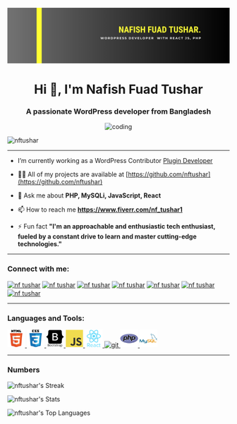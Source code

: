 ![logo](https://github.com/nftushar/nftushar/blob/main/1685026768807.jpeg)

<h1 align="center">Hi 👋, I'm Nafish Fuad Tushar</h1>
<h3 align="center">A passionate WordPress developer from Bangladesh</h3>

<div align="center">
  <img alt="coding" width="400" src="https://camo.githubusercontent.com/c1dcb74cc1c1835b1d716f5051499a2814c683c806b15f04b0eba492863703e9/68747470733a2f2f63646e2e6472696262626c652e636f6d2f75736572732f3733303730332f73637265656e73686f74732f363538313234332f6176656e746f2e676966">
</div>

<p align="left"> <img src="https://komarev.com/ghpvc/?username=nftushar&label=Profile%20views&color=0e75b6&style=flat" alt="nftushar" /> </p>

---

- I’m currently working as a WordPress Contributor [Plugin Developer](https://profiles.wordpress.org/nftushar/)

- 👨‍💻 All of my projects are available at [https://github.com/nftushar](https://github.com/nftushar)

- 💬 Ask me about **PHP, MySQLi, JavaScript, React**

- 📫 How to reach me **https://www.fiverr.com/nf_tushar1**

- ⚡ Fun fact **"I'm an approachable and enthusiastic tech enthusiast, fueled by a constant drive to learn and master cutting-edge technologies."**

---

<h3 align="left">Connect with me:</h3>
<p align="left">
    <a href="https://codepen.io/nftushar" target="_blank" rel="noopener noreferrer"><img align="center" src="https://raw.githubusercontent.com/rahuldkjain/github-profile-readme-generator/master/src/images/icons/Social/codepen.svg" alt="nf tushar" height="30" width="40" /></a>
    <a href="https://twitter.com/dev_nf_tushar" target="_blank" rel="noopener noreferrer"><img align="center" src="https://raw.githubusercontent.com/rahuldkjain/github-profile-readme-generator/master/src/images/icons/Social/twitter.svg" alt="nf tushar" height="30" width="40" /></a>
    <a href="https://www.linkedin.com/in/nf-tushar-343b5a1a3/" target="_blank" rel="noopener noreferrer"><img align="center" src="https://raw.githubusercontent.com/rahuldkjain/github-profile-readme-generator/master/src/images/icons/Social/linked-in-alt.svg" alt="nf tushar" height="30" width="40" /></a>
    <a href="https://stackoverflow.com/users/14871754/n-f-tushar?tab=profile" target="_blank" rel="noopener noreferrer"><img align="center" src="https://raw.githubusercontent.com/rahuldkjain/github-profile-readme-generator/master/src/images/icons/Social/stack-overflow.svg" alt="nf tushar" height="30" width="40" /></a>
    <a href="https://facebook.com/nftushar" target="_blank" rel="noopener noreferrer"><img align="center" src="https://raw.githubusercontent.com/rahuldkjain/github-profile-readme-generator/master/src/images/icons/Social/facebook.svg" alt="nf tushar" height="30" width="40" /></a>
    <a href="https://instagram.com/nf_tushar" target="_blank" rel="noopener noreferrer"><img align="center" src="https://raw.githubusercontent.com/rahuldkjain/github-profile-readme-generator/master/src/images/icons/Social/instagram.svg" alt="nf tushar" height="30" width="40" /></a>
    <a href="https://dribbble.com/TUSHAR2" target="_blank" rel="noopener noreferrer"><img align="center" src="https://raw.githubusercontent.com/rahuldkjain/github-profile-readme-generator/master/src/images/icons/Social/dribbble.svg" alt="nf tushar" height="30" width="40" /></a>
</p>

---

<h3 align="left">Languages and Tools:</h3>
<p align="left">
    <a href="https://www.w3.org/html/" target="_blank" rel="noopener noreferrer">
        <img src="https://raw.githubusercontent.com/devicons/devicon/master/icons/html5/html5-original-wordmark.svg" alt="html5" width="40" height="40" />
    </a>
    <a href="https://www.w3schools.com/css/" target="_blank" rel="noopener noreferrer">
        <img src="https://raw.githubusercontent.com/devicons/devicon/master/icons/css3/css3-original-wordmark.svg" alt="css3" width="40" height="40" />
    </a>
    <a href="https://getbootstrap.com" target="_blank" rel="noopener noreferrer">
        <img src="https://raw.githubusercontent.com/devicons/devicon/master/icons/bootstrap/bootstrap-plain-wordmark.svg" alt="bootstrap" width="40" height="40" />
    </a>
    <a href="https://developer.mozilla.org/en-US/docs/Web/JavaScript" target="_blank" rel="noopener noreferrer">
        <img src="https://raw.githubusercontent.com/devicons/devicon/master/icons/javascript/javascript-original.svg" alt="javascript" width="40" height="40" />
    </a>
    <a href="https://reactjs.org/" target="_blank" rel="noopener noreferrer">
        <img src="https://raw.githubusercontent.com/devicons/devicon/master/icons/react/react-original-wordmark.svg" alt="react" width="40" height="40" />
    </a>
    <a href="https://git-scm.com/" target="_blank" rel="noopener noreferrer">
        <img src="https://www.vectorlogo.zone/logos/git-scm/git-scm-icon.svg" alt="git" width="40" height="40" />
    </a>
    <a href="https://www.php.net" target="_blank" rel="noopener noreferrer">
        <img src="https://raw.githubusercontent.com/devicons/devicon/master/icons/php/php-original.svg" alt="php" width="40" height="40" />
    </a>
    <a href="https://www.mysql.com/" target="_blank" rel="noopener noreferrer">
        <img src="https://raw.githubusercontent.com/devicons/devicon/master/icons/mysql/mysql-original-wordmark.svg" alt="mysql" width="40" height="40" />
    </a>
</p>

---

### Numbers
![nftushar's Streak](https://github-readme-streak-stats.herokuapp.com?user=NF%20Tushar&theme=gotham&border_radius=20&date_format=j%20M%5B%20Y%5D)

![nftushar's Stats](https://github-readme-stats.vercel.app/api?username=nftushar&theme=gotham&border_radius=8&date_format=j%20M%5B%20Y%5D) 

![nftushar's Top Languages](https://github-readme-stats.vercel.app/api/top-langs?username=nftushar&theme=gotham&border_radius=8&date_format=j%20M%5B%20Y%5D) 

